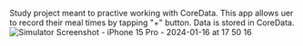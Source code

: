 Study project meant to practive working with CoreData. 
This app allows uer to record their meal times by tapping "+" button. Data is stored in CoreData. 
![Simulator Screenshot - iPhone 15 Pro - 2024-01-16 at 17 50 16](https://github.com/Leralubiteklery/MealTime/assets/58272000/e526b3c0-c816-4688-bb33-a819cc1ac259)
